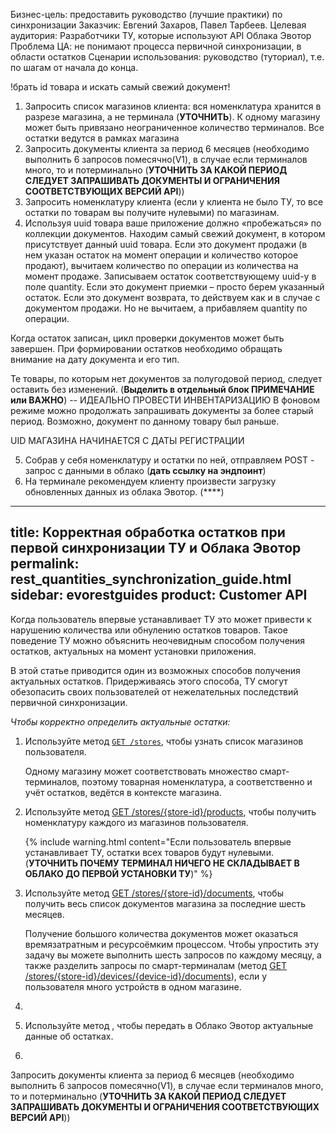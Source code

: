 Бизнес-цель: предоставить руководство (лучшие практики) по синхронизации
Заказчик: Евгений Захаров, Павел Тарбеев.
Целевая аудитория: Разработчики ТУ, которые используют API Облака Эвотор
Проблема ЦА: не понимают процесса первичной синхронизации, в области остатков
Сценарии использования: руководство (туториал), т.е. по шагам от начала до конца.

!брать id товара и искать самый свежий документ!

1. Запросить список магазинов клиента: вся номенклатура хранится в разрезе магазина, а не терминала (**УТОЧНИТЬ**). К одному магазину может быть привязано неограниченное количество терминалов. Все остатки ведутся в рамках магазина
2. Запросить документы клиента за период 6 месяцев (необходимо выполнить 6 запросов помесячно(V1), в случае если терминалов много, то и потерминально (**УТОЧНИТЬ ЗА КАКОЙ ПЕРИОД СЛЕДУЕТ ЗАПРАШИВАТЬ ДОКУМЕНТЫ И ОГРАНИЧЕНИЯ СООТВЕТСТВУЮЩИХ ВЕРСИЙ API**))
3. Запросить номенклатуру клиента (если у клиента не было ТУ, то все остатки по товарам вы получите нулевыми) по магазинам.
4. Используя uuid товара ваше приложение должно «пробежаться» по коллекции документов. Находим самый свежий документ, в котором присутствует данный uuid товара. Если это документ продажи (в нем указан остаток на момент операции и количество которое продают), вычитаем количество по операции из количества на момент продаже. Записываем остаток соответствующему uuid-у в поле quantity. Если это документ приемки – просто берем указанный остаток. Если это документ возврата, то действуем как и в случае с документом продажи. Но не вычитаем, а прибавляем quantity по операции.

Когда остаток записан, цикл проверки документов может быть завершен.
При формировании остатков необходимо обращать  внимание на дату документа и его тип.

Те товары, по которым нет документов за полугодовой период, следует оставить без изменений. (**Выделить в отдельный блок ПРИМЕЧАНИЕ или ВАЖНО**) -- ИДЕАЛЬНО ПРОВЕСТИ ИНВЕНТАРИЗАЦИЮ
В фоновом режиме можно продолжать запрашивать документы за более старый период. Возможно, документ по данному товару был раньше.

UID МАГАЗИНА НАЧИНАЕТСЯ С ДАТЫ РЕГИСТРАЦИИ

5. Собрав у себя номенклатуру и остатки по ней, отправляем POST - запрос с данными в облако (**дать ссылку на эндпоинт**)
6. На терминале рекомендуем клиенту произвести  загрузку обновленных данных из облака Эвотор. (****)


---
title: Корректная обработка остатков при первой синхронизации ТУ и Облака Эвотор
permalink: rest_quantities_synchronization_guide.html
sidebar: evorestguides
product: Customer API
---

Когда пользователь впервые устанавливает ТУ это может привести к нарушению количества или обнулению остатков товаров. Такое поведение ТУ можно объяснить неочевидным способом получения остатков, актуальных на момент установки приложения.

В этой статье приводится один из возможных способов получения актуальных остатков. Придерживаясь этого способа, ТУ смогут обезопасить своих пользователей от нежелательных последствий первичной синхронизации.

*Чтобы корректно определить актуальные остатки:*

1. Используйте метод [`GET /stores`](./ссылка_на_справочник), чтобы узнать список магазинов пользователя.

   Одному магазину может соответствовать множество смарт-терминалов, поэтому товарная номенклатура, а соответственно и учёт остатков, ведётся в контексте магазина.

2. Используйте метод [GET /stores/{store-id}/products](./), чтобы получить номенклатуру каждого из магазинов пользователя.

   {% include warning.html content="Если пользователь впервые устанавливает ТУ, остатки всех товаров будут нулевыми. (**УТОЧНИТЬ ПОЧЕМУ ТЕРМИНАЛ НИЧЕГО НЕ СКЛАДЫВАЕТ В ОБЛАКО ДО ПЕРВОЙ УСТАНОВКИ ТУ**)" %}

3. Используйте метод [GET /stores/{store-id}/documents](./), чтобы получить весь список документов магазина за последние шесть месяцев.

   Получение большого количества документов может оказаться времязатратным и ресурсоёмким процессом. Чтобы упростить эту задачу вы можете выполнить шесть запросов по каждому месяцу, а также разделить запросы по смарт-терминалам (метод [GET /stores/{store-id}/devices/{device-id}/documents](./)), если у пользователя много устройств в одном магазине.

4.

5. Используйте метод , чтобы передать в Облако Эвотор актуальные данные об остатках.
6.

Запросить документы клиента за период 6 месяцев (необходимо выполнить 6 запросов помесячно(V1), в случае если терминалов много, то и потерминально (**УТОЧНИТЬ ЗА КАКОЙ ПЕРИОД СЛЕДУЕТ ЗАПРАШИВАТЬ ДОКУМЕНТЫ И ОГРАНИЧЕНИЯ СООТВЕТСТВУЮЩИХ ВЕРСИЙ API**))
